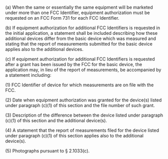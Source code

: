 (a) When the same or essentially the same equipment will be marketed under more than one FCC Identifier, equipment authorization must be requested on an FCC Form 731 for each FCC Identifier.
              

(b) If equipment authorization for additional FCC Identifiers is requested in the initial application, a statement shall be included describing how these additional devices differ from the basic device which was measured and stating that the report of measurements submitted for the basic device applies also to the additional devices.

(c) If equipment authorization for additional FCC Identifiers is requested after a grant has been issued by the FCC for the basic device, the application may, in lieu of the report of measurements, be accompanied by a statement including:

(1) FCC Identifier of device for which measurements are on file with the FCC.

(2) Date when equipment authorization was granted for the device(s) listed under paragraph (c)(1) of this section and the file number of such grant.

(3) Description of the difference between the device listed under paragraph (c)(1) of this section and the additional device(s).

(4) A statement that the report of measurements filed for the device listed under paragraph (c)(1) of this section applies also to the additional device(s).

(5) Photographs pursuant to § 2.1033(c).

